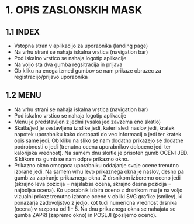 <!-- # Spletno programiranje 2020/2021

Lastni projekt pri predmetu **Spletno programiranje** v študijskem letu **2020/2021**.


## 1. LP

Osnutek aplikacije in wireframe model


## 2. LP

Dinamična spletna aplikacija z logiko na strani strežnika


## 3. LP

Dinamična spletna aplikacija s podatkovno bazo


## 4. LP

SPA aplikacija na eni strani


## 5. LP

Varnostno zaščitena progresivna aplikacija -->


# 1. OPIS ZASLONSKIH MASK
## 1.1 INDEX
- Vstopna stran v aplikacijo za uporabnika (landing page)
- Na vrhu strani se nahaja iskalna vrstica (navigation bar)
- Pod iskalno vrstico se nahaja logotip aplikacije
- Na voljo sta dva gumba regsitracija in prijava
- Ob kliku na enega izmed gumbov se nam prikaze obrazec za registracijo/prijavo uporabnika

## 1.2 MENU
- Na vrhu strani se nahaja iskalna vrstica (navigation bar)
- Pod iskalno vrstico se nahaja logotip aplikacije
- Menu je predstavljen z jedmi (vsaka jed zavzema eno skatlo)
- Skatla/jed je sestavljena iz slike jedi, kateri sledi naslov jedi, kratek napotek uporabniku
kako dostopati do vec informacij o jedi ter kratek opis same jedi. Ob kliku na sliko se nam dodatno prikazejo se 
dodatne podrobnosti o jedi (trenutna ocena uporabnikov dolocene jedi ter kalorijska vrednost).
Na samem dnu skatle je prisoten gumb
OCENI JED. S klikom na gumb se nam odpre prikazno okno.
- Prikazno okno omogoca uporabniku oddajanje svoje ocene trenutno izbrane jedi. Na samem vrhu levo prikaznega okna je naslov,
desno pa gumb za zapiranje prikaznega okna. Z drsnikom izberemo oceno jedi (skrajno leva pozicija = najslabsa ocena, skrajno desna pozicija = najboljsa ocena). Ko uporabnik izbira oceno z drsnikom mu je na voljo vizualni prikaz trenutno izbrane ocene v obliki SVG grafike (smiley), ki ponazarja zadovoljstvo z jedjo, kot tudi numericna vrednost drsnika (ocena) v razponu od 
1 - 5. Na dnu prikaznega okna se nahajata se gumba ZAPRI (zapremo okno) in POSLJI (posljemo oceno).
 